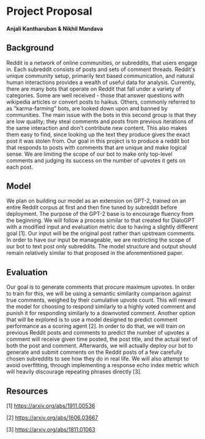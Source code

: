# Project Proposal
#### Anjali Kantharuban & Nikhil Mandava

## Background

Reddit is a network of online communities, or subreddits, that users engage in. Each subreddit consists of posts and sets of comment threads. Reddit's unique community setup, primarily text based communication, and natural human interactions provides a wealth of useful data for analysis. Currently, there are many bots that operate on Reddit that fall under a variety of categories. Some are well received - those that answer questions with wikipedia articles or convert posts to haikus. Others, commonly referred to as "karma-farming" bots, are looked down upon and banned by communities. The main issue with the bots in this second group is that they are low quality; they steal comments and posts from previous iterations of the same interaction and don't contribute new content. This also makes them easy to find, since looking up the text they produce gives the exact post it was stolen from. Our goal in this project is to produce a reddit bot that responds to posts with comments that are unique and make logical sense. We are limiting the scope of our bot to make only top-level comments and judging its success on the number of upvotes it gets on each post.

## Model

We plan on building our model as an extension on GPT-2, trained on an entire Reddit corpus at first and then fine tuned by subreddit before deployment. The purpose of the GPT-2 base is to encourage fluency from the beginning. We will follow a process similar to that created for DialoGPT with a modified input and evaluation metric due to having a slightly different goal [1]. Our input will be the original post rather than upstream comments. In order to have our input be manageable, we are restricting the scope of our bot to text post only subreddits. The model structure and output should remain relatively similar to that proposed in the aforementioned paper.

## Evaluation

Our goal is to generate comments that procure maximum upvotes. In order to train for this, we will be using a semantic similarity comparison against true comments, weighed by their cumulative upvote count. This will reward the model for choosing to respond similarly to a highly voted comment and punish it for responding similarly to a downvoted comment. Another option that will be explored is to use a model designed to predict comment performance as a scoring agent [2]. In order to do that, we will train on previous Reddit posts and comments to predict the number of upvotes a comment will receive given time posted, the post title, and the actual text of both the post and comment. Afterwards, we will actually deploy our bot to generate and submit comments on the Reddit posts of a few carefully chosen subreddits to see how they do in real life. We will also attempt to avoid overfitting, through implementing a response echo index metric which will heavily discourage repeating phrases directly [3].

## Resources

[1] https://arxiv.org/abs/1911.00536

[2] https://arxiv.org/abs/1606.03667

[3] https://arxiv.org/abs/1811.01063
